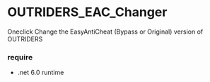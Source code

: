 # OUTRIDERS_EAC_Changer

Oneclick Change the EasyAntiCheat (Bypass or Original) version of OUTRIDERS

### require
- .net 6.0 runtime

